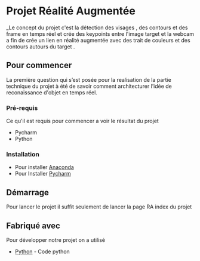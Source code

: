 # Projet Réalité Augmentée 
_Le concept du projet c'est la détection des visages , des contours et des frame en temps réel et crée des keypoints entre l'image target et la webcam a fin
de crée un lien en réalité augmentée avec des trait de couleurs et des contours autours du target .



## Pour commencer

La première question qui s’est posée pour la realisation de la partie technique du projet à été de savoir comment architecturer l’idée de reconaissance d'objet 
en temps réel. 


### Pré-requis

Ce qu'il est requis pour commencer a voir le résultat du projet 

- Pycharm 
- Python 


### Installation

 - Pour installer [Anaconda](hhttps://www.datacamp.com/community/tutorials/installing-anaconda-windows)
 - Pour Installer [Pycharm](https://www.jetbrains.com/help/pycharm/installation-guide.html#standalone)


## Démarrage

Pour lancer le projet il suffit seulement de lancer la page RA index du projet 

## Fabriqué avec

 Pour développer notre projet on a utilisé 
 
* [Python](https://www.python.org/) - Code python 

